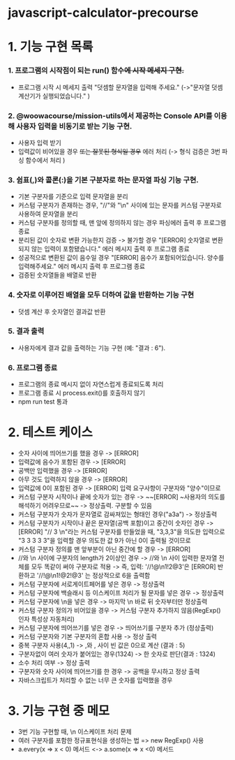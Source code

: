 # javascript-calculator-precourse

# 1. 기능 구현 목록

### 1. 프로그램의 시작점이 되는 run() 함수~~에 시작 메세지 구현.~~

- 프로그램 시작 시 메세지 출력 "덧셈할 문자열을 입력해 주세요." (->"문자열 덧셈 계산기가 실행되었습니다." )

### 2. @woowacourse/mission-utils에서 제공하는 Console API를 이용해 사용자 입력을 비동기로 받는 기능 구현.

- 사용자 입력 받기
- 입력값이 비어있을 경우 ~~또는 잘못된 형식일 경우~~ 에러 처리 (-> 형식 검증은 3번 파싱 함수에서 처리 )

### 3. 쉼표(,)와 콜론(:)을 기본 구분자로 하는 문자열 파싱 기능 구현.

- 기본 구분자를 기준으로 입력 문자열을 분리
- 커스텀 구분자가 존재하는 경우, "//"와 "\n" 사이에 있는 문자를 커스텀 구분자로 사용하여 문자열을 분리
- 커스텀 구분자를 정의할 때, 맨 앞에 정의하지 않는 경우 파싱에러 출력 후 프로그램 종료
- 분리된 값이 숫자로 변환 가능한지 검증 -> 불가할 경우 "[ERROR] 숫자열로 변환되지 않는 입력이 포함됐습니다." 에러 메시지 출력 후 프로그램 종료
- 성공적으로 변환된 값이 음수일 경우 "[ERROR] 음수가 포함되어있습니다. 양수를 입력해주세요." 에러 메시지 출력 후 프로그램 종료
- 검증된 숫자열들을 배열로 반환

### 4. 숫자로 이루어진 배열을 모두 더하여 값을 반환하는 기능 구현

- 덧셈 계산 후 숫자열인 결과값 반환

### 5. 결과 출력

- 사용자에게 결과 값을 출력하는 기능 구현 (예: "결과 : 6").

### 6. 프로그램 종료

- 프로그램의 종료 메시지 없이 자연스럽게 종료되도록 처리
- 프로그램 종료 시 process.exit()를 호출하지 않기
- npm run test 통과

# 2. 테스트 케이스

- 숫자 사이에 띄어쓰기를 했을 경우 -> [ERROR]
- 입력값에 음수가 포함된 경우 -> [ERROR]
- 공백만 입력했을 경우 -> [ERROR]
- 아무 것도 입력하지 않을 경우 -> [ERROR]
- 입력값에 0이 포함된 경우 -> [ERROR] 입력 요구사항이 구분자와 "양수"이므로
- 커스텀 구분자 시작이나 끝에 숫자가 있는 경우 -> ~~[ERROR] ~사용자의 의도를 해석하기 어려우므로~~ -> 정상출력. 구분할 수 있음
- 커스텀 구분자가 숫자가 문자열로 감싸져있는 형태인 경우("a3a") -> 정상출력
- 커스텀 구분자가 시작이나 끝은 문자열(공백 포함)이고 중간이 숫자인 경우
  -> [ERROR] "// 3 \n"라는 커스텀 구분자를 만들었을 때, "3,3,3"을 의도한 입력으로
  "3 3 3 3 3"을 입력할 경우 의도한 값 9가 아닌 0이 출력될 것이므로
- 커스텀 구분자 정의를 맨 앞부분이 아닌 중간에 할 경우 -> [ERROR]
- //와 \n 사이에 구분자의 length가 2이상인 경우 -> //와 \n 사이 입력한 문자열 전체를 모두 똑같이 써야 구분자로 적용
  -> 즉, 입력: '//!@\\n1!2@3'은 [ERROR] 반환하고 '//!@\\n1!@2!@3' 는 정상적으로 6을 출력함
- 커스텀 구분자에 서로게이트페어를 넣은 경우 -> 정상출력
- 커스텀 구분자에 백슬래시 등 이스케이프 처리가 될 문자를 넣은 경우 -> 정상출력
- 커스텀 구분자에 \\n을 넣은 경우 -> 마지막 \\n 바로 뒤 숫자부터만 정상출력
- 커스텀 구분자 정의가 비어있을 경우 -> 커스텀 구분자 추가하지 않음(RegExp() 인자 특성상 자동처리)
- 커스텀 구분자에 띄어쓰기를 넣은 경우 -> 띄어쓰기를 구분자 추가 (정상출력)
- 커스텀 구분자와 기본 구분자의 혼합 사용 -> 정상 출력
- 중복 구분자 사용(4,,1) -> ,와 , 사이 빈 값은 0으로 계산 (결과 : 5)
- 구분자없이 여러 숫자가 붙어있는 경우(1324) -> 한 숫자로 판단(결과 : 1324)
- 소수 처리 여부 -> 정상 출력
- 구분자와 숫자 사이에 띄어쓰기를 한 경우 -> 공백을 무시하고 정상 출력
- 자바스크립트가 처리할 수 없는 너무 큰 숫자를 입력했을 경우

# 3. 기능 구현 중 메모

- 3번 기능 구현할 때, \n 이스케이프 처리 문제
- 여러 구분자를 포함한 정규표현식을 생성하는 법 => new RegExp() 사용
- a.every(x => x < 0) 메서드 <-> a.some(x => x <0) 메서드
